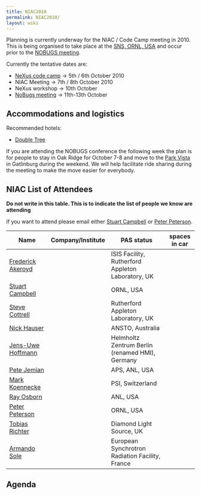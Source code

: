 ```yaml
---
title: NIAC2010
permalink: NIAC2010/
layout: wiki
---
```


Planning is currently underway for the NIAC / Code Camp meeting in 2010.
This is being organised to take place at the [SNS, ORNL,
USA](http://neutrons.ornl.gov/) and occur prior to the [NOBUGS
meeting](http://www.nobugsconference.org/).

Currently the tentative dates are:

-   [NeXus code camp](NIAC2010_CodeCamp "wikilink") -&gt; 5th / 6th
    October 2010
-   NIAC Meeting -&gt; 7th / 8th October 2010
-   NeXus workshop -&gt; 10th October
-   [NoBugs meeting](http://www.nobugsconference.org/Conferences) -&gt;
    11th-13th October

Accommodations and logistics
----------------------------

Recommended hotels:

-   [Double
    Tree](http://doubletree1.hilton.com/en_US/dt/hotel/ORKDTDT-Doubletree-Hotel-Oak-Ridge-Tennessee/index.do)

If you are attending the NOBUGS conference the following week the plan
is for people to stay in Oak Ridge for October 7-8 and move to the [Park
Vista](http://doubletree1.hilton.com/en_US/dt/hotel/GKTPVDT-The-Park-Vista-Gatlinburg-a-Doubletree-Hotel-Tennessee/index.do)
in Gatlinburg during the weekend. We will help facilitate ride sharing
during the meeting to make the move easier for everybody.

NIAC List of Attendees
----------------------

**Do not write in this table. This is to indicate the list of people we
know are attending**

If you want to attend please email either [Stuart
Campbell](User%3AStuart_Campbell "wikilink") or [Peter
Peterson](User%3APeter_Peterson "wikilink").

| Name                                                      | Company/Institute                                   | PAS status    | spaces in car |
|-----------------------------------------------------------|-----------------------------------------------------|---------------|---------------|
| [Frederick Akeroyd](User%3AFreddie_Akeroyd "wikilink")    | | ISIS Facility, Rutherford Appleton Laboratory, UK | | requested   |               |
| [Stuart Campbell](User%3AStuart_Campbell "wikilink")      | | ORNL, USA                                         | | done        | 2             |
| [Steve Cottrell](User%3ASteve_Cottrell "wikilink")        | | Rutherford Appleton Laboratory, UK                | | not started |               |
| [Nick Hauser](User%3ANick_Hauser "wikilink")              | | ANSTO, Australia                                  | | not started |               |
| [ Jens-Uwe Hoffmann](User%3AJens-Uwe_Hoffmann "wikilink") | | Helmholtz Zentrum Berlin (renamed HMI), Germany   | | not started |               |
| [Pete Jemian](User%3APete_Jemian "wikilink")              | | APS, ANL, USA                                     | | done        |               |
| [Mark Koennecke](User%3AMark_Koennecke "wikilink")        | | PSI, Switzerland                                  | | requested   |               |
| [Ray Osborn](User%3ARay_Osborn "wikilink")                | | ANL, USA                                          | | not started |               |
| [Peter Peterson](User%3APeter_Peterson "wikilink")        | | ORNL, USA                                         | | done        | 3             |
| [Tobias Richter](User%3ATobias_Richter "wikilink")        | | Diamond Light Source, UK                          | | requested   |               |
| [Armando Sole](User%3AArmando_Sole "wikilink")            | | European Synchrotron Radiation Facility, France   | | not started |               |

Agenda
------
